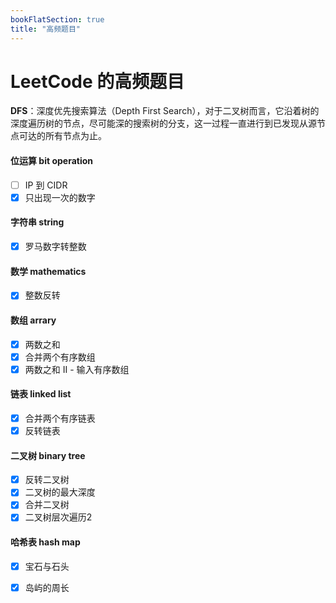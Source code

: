 ```yaml
---
bookFlatSection: true
title: "高频题目"
---
```

# LeetCode 的高频题目

**DFS**：深度优先搜索算法（Depth First Search），对于二叉树而言，它沿着树的深度遍历树的节点，尽可能深的搜索树的分支，这一过程一直进行到已发现从源节点可达的所有节点为止。

#### 位运算 bit operation

- [ ] IP 到 CIDR
- [x] 只出现一次的数字

#### 字符串 string
- [x] 罗马数字转整数

#### 数学 mathematics

- [x] 整数反转

#### 数组 arrary
- [x] 两数之和
- [x] 合并两个有序数组
- [x] 两数之和 II - 输入有序数组

#### 链表 linked list

- [x] 合并两个有序链表
- [x] 反转链表

#### 二叉树 binary tree

- [x] 反转二叉树
- [x] 二叉树的最大深度
- [x] 合并二叉树
- [x] 二叉树层次遍历2

#### 哈希表 hash map

- [x] 宝石与石头
- [x] 岛屿的周长

